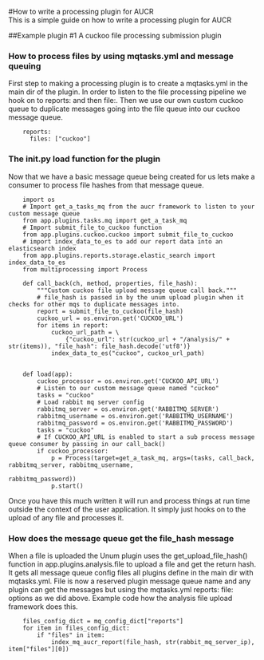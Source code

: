 #How to write a processing plugin for AUCR    
This is a simple guide on how to write a processing plugin for AUCR

##Example plugin #1 A cuckoo file processing submission plugin

### How to process files by using mqtasks.yml and message queuing 
First step to making a processing plugin is to create a mqtasks.yml in the main dir of the plugin. 
In order to listen to the file processing pipeline we hook on to reports: and then file:. 
Then we use our own custom cuckoo queue to duplicate messages going into the file queue into our cuckoo message queue.
    
        reports:
          files: ["cuckoo"]
    

### The __init__.py load function for the plugin
Now that we have a basic message queue being created for us lets make a consumer to process file hashes from that message queue.
        
        import os
        # Import get_a_tasks_mq from the aucr framework to listen to your custom message queue
        from app.plugins.tasks.mq import get_a_task_mq
        # Import submit_file_to_cuckoo function
        from app.plugins.cuckoo.cuckoo import submit_file_to_cuckoo
        # import index_data_to_es to add our report data into an elasticsearch index
        from app.plugins.reports.storage.elastic_search import index_data_to_es
        from multiprocessing import Process
        
        def call_back(ch, method, properties, file_hash):
            """Custom cuckoo file upload message queue call back."""
            # file_hash is passed in by the unum upload plugin when it checks for other mqs to duplicate messages into.
            report = submit_file_to_cuckoo(file_hash)
            cuckoo_url = os.environ.get('CUCKOO_URL')
            for items in report:
                cuckoo_url_path = \
                    {"cuckoo_url": str(cuckoo_url + "/analysis/" + str(items)), "file_hash": file_hash.decode('utf8')}
                index_data_to_es("cuckoo", cuckoo_url_path)
        
        
        def load(app):
            cuckoo_processor = os.environ.get('CUCKOO_API_URL')
            # Listen to our custom message queue named "cuckoo"
            tasks = "cuckoo"
            # Load rabbit mq server config
            rabbitmq_server = os.environ.get('RABBITMQ_SERVER')
            rabbitmq_username = os.environ.get('RABBITMQ_USERNAME')
            rabbitmq_password = os.environ.get('RABBITMQ_PASSWORD')
            tasks = "cuckoo"
            # If CUCKOO_API_URL is enabled to start a sub process message queue consumer by passing in our call_back()            
            if cuckoo_processor:
                p = Process(target=get_a_task_mq, args=(tasks, call_back, rabbitmq_server, rabbitmq_username,
                                                        rabbitmq_password))
                p.start()

Once you have this much written it will run and process things at run time outside the context of the user application.
It simply just hooks on to the upload of any file and processes it.


### How does the message queue get the file_hash message
When a file is uploaded the Unum plugin uses the get_upload_file_hash() function in app.plugins.analysis.file to upload
a file and get the return hash. It gets all message queue config files all plugins define in the main dir with mqtasks.yml.
File is now a reserved plugin message queue name and any plugin can get the messages but using the mqtasks.yml reports: 
file: options as we did above. Example code how the analysis file upload framework does this.
 
        files_config_dict = mq_config_dict["reports"]
        for item in files_config_dict:
            if "files" in item:
                index_mq_aucr_report(file_hash, str(rabbit_mq_server_ip), item["files"][0])